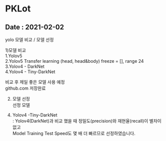# PKLot

Date : 2021-02-02
-----------------------------
yolo 모델 비교 / 모델 선정 

1)모델 비교\
1.Yolov5\
2.Yolov5 Transfer learning (head, head&body) freeze = [], range 24\
3.Yolov4 - DarkNet\
4.Yolov4 - Tiny-DarkNet

비교 후 제일 좋은 모델 사용 예정\
github.com 저장완료

2) 모델 선정\
선정 모델

4. Yolov4 -Tiny-DarkNet\
: Yolov4(DarkNet)과 비교 했을 때 정밀도(precision)와 재현율(recall)이 별차이 없고 \
Model Training Test Speed도 몇 배 더 빠르므로 선정하였습니다.
